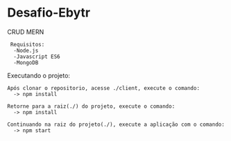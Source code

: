 # Desafio-Ebytr

   CRUD MERN

     Requisitos:
      -Node.js
      -Javascript ES6
      -MongoDB
  
  
  
 Executando o projeto:
 

    Após clonar o repositorio, acesse ./client, execute o comando:
      -> npm install

    Retorne para a raiz(./) do projeto, execute o comando:
      -> npm install

    Continuando na raiz do projeto(./), execute a aplicação com o comando:
      -> npm start
